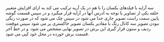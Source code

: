 سه آرایه با فیلدهای یکسان را با هم در یک آریه ترکیب می کند
به ازای افزایش متغییر حلقه یکی از تصاویر با توجه به ادرس آنها در آرایه قرار میگیرد و در سپس قسمت گوشه پایین سمت راست تصویر جاری جدا می شود در سپس چک می شود 
که در صورت رنگی نبودن تصویر سه کانال رنگ با مقادیر یکسان تصویر خاکستری پر می شود 
 سپس موقعت ردیف و ستون قرار گیری این برش در تصویر نهایی مشخص می شود. و در خط آخر قسمت برش خورده در محل خود کپی می شود.
